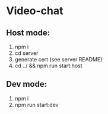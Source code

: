 # Video-chat

## Host mode:
1. npm i
2. cd server
3. generate cert (see server README)
4. cd ../ && npm run start:host

## Dev mode:
1. npm i
2. npm run start:dev